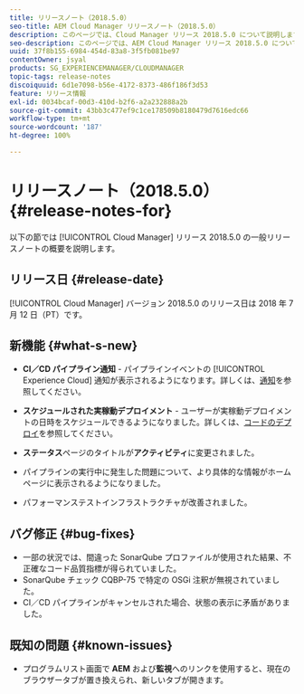 ```yaml
---
title: リリースノート（2018.5.0）
seo-title: AEM Cloud Manager リリースノート（2018.5.0）
description: このページでは、Cloud Manager リリース 2018.5.0 について説明します。
seo-description: このページでは、AEM Cloud Manager リリース 2018.5.0 について説明します。
uuid: 37f8b155-6984-454d-83a8-3f5fb081be97
contentOwner: jsyal
products: SG_EXPERIENCEMANAGER/CLOUDMANAGER
topic-tags: release-notes
discoiquuid: 6d1e7098-b56e-4172-8373-486f186f3d53
feature: リリース情報
exl-id: 0034bcaf-00d3-410d-b2f6-a2a232888a2b
source-git-commit: 43bb3c477ef9c1ce178509b8180479d7616edc66
workflow-type: tm+mt
source-wordcount: '187'
ht-degree: 100%

---
```


# リリースノート（2018.5.0） {#release-notes-for}

以下の節では [!UICONTROL Cloud Manager] リリース 2018.5.0 の一般リリースノートの概要を説明します。

## リリース日 {#release-date}

[!UICONTROL Cloud Manager] バージョン 2018.5.0 のリリース日は 2018 年 7 月 12 日（PT）です。

## 新機能 {#what-s-new}

* **CI／CD パイプライン通知** - パイプラインイベントの [!UICONTROL Experience Cloud] 通知が表示されるようになります。詳しくは、[通知](notifications.md)を参照してください。

* **スケジュールされた実稼動デプロイメント** - ユーザーが実稼動デプロイメントの日時をスケジュールできるようになりました。詳しくは、[コードのデプロイ](deploying-code.md)を参照してください。

* **ステータス**&#x200B;ページのタイトルが&#x200B;**アクティビティ**&#x200B;に変更されました。

* パイプラインの実行中に発生した問題について、より具体的な情報がホームページに表示されるようになりました。
* パフォーマンステストインフラストラクチャが改善されました。

## バグ修正 {#bug-fixes}

* 一部の状況では、間違った SonarQube プロファイルが使用された結果、不正確なコード品質指標が得られていました。
* SonarQube チェック CQBP-75 で特定の OSGi 注釈が無視されていました。
* CI／CD パイプラインがキャンセルされた場合、状態の表示に矛盾がありました。

## 既知の問題 {#known-issues}

* プログラムリスト画面で **AEM** および&#x200B;**監視**&#x200B;へのリンクを使用すると、現在のブラウザータブが置き換えられ、新しいタブが開きます。
